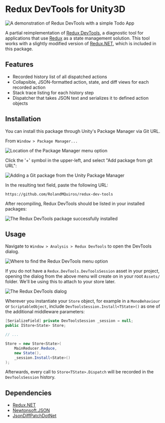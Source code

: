 # Redux DevTools for Unity3D
![A demonstration of Redux DevTools with a simple Todo App](https://i.imgur.com/O0MscU1.gif)

A partial reimplementation of [Redux DevTools](https://github.com/reduxjs/redux-devtools), a diagnostic tool for applications that use [Redux](https://redux.js.org/) as a state management solution. This tool works with a slightly modified version of [Redux.NET](https://github.com/GuillaumeSalles/redux.NET), which is included in this package.

## Features
* Recorded history list of all dispatched actions
* Collapsible, JSON-formatted action, state, and diff views for each recorded action
* Stack trace listing for each history step
* Dispatcher that takes JSON text and serializes it to defined action objects

## Installation
You can install this package through Unity's Package Manager via Git URL.

From `Window > Package Manager...`

![Location of the Package Manager menu option](https://i.imgur.com/u3deuTB.png)

Click the '+' symbol in the upper-left, and select "Add package from git URL":

![Adding a Git package from the Unity Package Manager](https://i.imgur.com/6aLDVaH.png)

In the resulting text field, paste the following URL:

```
https://github.com/RolandMQuiros/redux-dev-tools
```

After recompiling, Redux DevTools should be listed in your installed packages:

![The Redux DevTools package successfully installed](https://i.imgur.com/lntINIF.png)

## Usage
Navigate to `Window > Analysis > Redux DevTools` to open the DevTools dialog.

![Where to find the Redux DevTools menu option](https://i.imgur.com/TQE5NCk.png)

If you do not have a `Redux.DevTools.DevToolsSession` asset in your project, opening the dialog from the above menu will create on in your root `Assets/` folder. We'll be using this to attach to your store later.

![The Redux DevTools dialog](https://i.imgur.com/fwDkVKs.png)

Wherever you instantiate your `Store` object, for example in a `MonoBehaviour` or `ScriptableObject`, include `DevToolsSession.Install<TState>()` as one of the additional middleware parameters:

```cs
[SerializeField] private DevToolsSession _session = null;
public IStore<State> Store;

// ...

Store = new Store<State>(
    MainReducer.Reduce,
    new State(),
    _session.Install<State>()
);
```

Afterwards, every call to `Store<TState>.Dispatch` will be recorded in the `DevToolsSession` history.

## Dependencies
* [Redux.NET](https://github.com/GuillaumeSalles/redux.NET)
* [Newtonsoft.JSON](https://www.newtonsoft.com/json)
* [JsonDiffPatchDotNet](https://github.com/wbish/jsondiffpatch.net)
